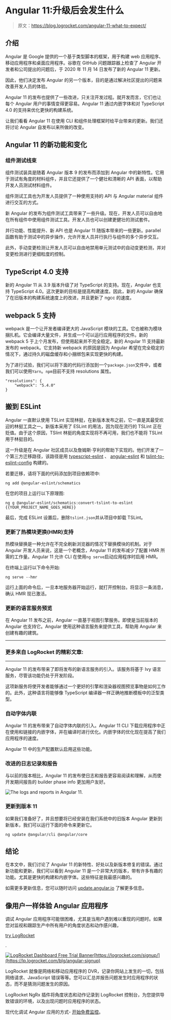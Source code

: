 # Angular 11:升级后会发生什么

> 原文：<https://blog.logrocket.com/angular-11-what-to-expect/>

## 介绍

Angular 是 Google 提供的一个基于类型脚本的框架，用于构建 web 应用程序、移动应用程序和桌面应用程序。谷歌在 GitHub 问题跟踪器上检查了 Angular 开发者和公司提出的问题后，于 2020 年 11 月 14 日发布了新的 Angular 11 更新。

因此，他们决定发布 Angular 的另一个版本，目的是通过解决社区提出的问题来改善开发人员的体验。

Angular 11 的发布也提供了一些改进，只关注开发过程。就开发而言，它们也让每个 Angular 用户的事情变得更容易。Angular 11 通过内嵌字体和对 TypeScript 4.0 的支持来优化更快的构建系统。

让我们看看 Angular 11 在使用 CLI 和组件处理框架时给平台带来的更新。我们还将讨论 Angular 自发布以来所做的改变。

## Angular 11 的新功能和变化

### 组件测试线束

组件测试装具是随着 Angular 版本 9 的发布而添加到 Angular 中的新特性。它用于测试有角度的材料组件，并且它还提供了一个健壮和清晰的 API 表面，以帮助开发人员测试材料组件。

组件测试工具也为开发人员提供了一种使用支持的 API 与 Angular material 组件进行交互的方式。

新 Angular 的发布为组件测试工具带来了一些升级。现在，开发人员可以自由地在所有组件中使用组件测试工具。开发人员也可以创建更健壮的测试套件。

并行功能、性能提升、新 API 也是 Angular 11 随版本带来的一些更新。parallel 函数有助于测试中的异步操作，允许开发人员并行执行与组件的多个异步交互。

此外，手动变更检测让开发人员可以自由地禁用单元测试中的自动变更检测，并对变更检测进行更细粒度的控制。

## TypeScript 4.0 支持

新的 Angular 11 从 3.9 版本升级了对 TypeScript 的支持。现在，Angular 也支持 TypeScript 4.0。这次更新的目标是提高构建速度。因此，新的 Angular 确保了在旧版本的构建系统速度上的改进，并且更新了 ngcc 的速度。

## webpack 5 支持

webpack 是一个让开发者编译更大的 JavaScript 模块的工具。它也被称为模块捆扎机。它会编译大量文件，并生成一个可以运行应用程序的文件。新的 webpack 5 于上个月发布，但使用起来并不完全稳定。新的 Angular 11 支持最新发布的 webpack。它支持新 webpack 的原因是因为 Angular 希望在完全稳定的情况下，通过持久的磁盘缓存和小捆绑包来实现更快的构建。

为了进行试验，我们可以将下面的代码行添加到一个`package.json`文件中，或者我们可以使用`Yarn`。`npm`目前不支持 resolutions 属性。

```
"resolutions": {
    "webpack": "5.4.0"
}
```

## 搬到 ESLint

Angular 一直默认使用 TSLint 实现林挺，在新版本发布之前，它一直是其最受欢迎的林挺工具之一。新版本采用了 ESLint 的用法，因为现在流行的 TSLint 正在贬值。由于这个原因，TSlint 林挺的角度实现将不再可用，我们也不能将 TSLint 用于林挺目的。

这一升级是在 Angular 社区成员以及詹姆斯·亨利的帮助下实现的。他们开发了一个第三方迁移路径，该路径是用 [typescript-eslint](https://github.com/typescript-eslint/typescript-eslint) 、 [angular-eslint](https://github.com/angular-eslint/angular-eslint) 和 [tslint-to-eslint-config](https://github.com/typescript-eslint/tslint-to-eslint-config) 构建的。

若要迁移，请将下面的代码添加到项目依赖项中:

```
ng add @angular-eslint/schematics
```

在您的项目上运行以下原理图:

```
ng g @angular-eslint/schematics:convert-tslint-to-eslint {{YOUR_PROJECT_NAME_GOES_HERE}}
```

最后，完成 ESLint 设置后，删除`tslint.json`并从项目中卸载 TSLint。

### 更新了热模块更换(HMR)支持

热模块替换是一种允许在不完全刷新浏览器的情况下替换模块的机制。对于 Angular 开发人员来说，这是一个老概念，Angular 11 的发布减少了配置 HMR 所需的工作量。Angular 11 允许 CLI 在使用`ng serve`启动应用程序时启用 HMR。

在终端上运行以下命令开始:

```
ng serve --hmr
```

运行上面的命令后，一旦本地服务器开始运行，就打开控制台。将显示一条消息，确认 HMR 现已激活。

### 更新的语言服务预览

在 Angular 11 发布之前，Angular 一直基于视图引擎服务。即使是当前版本的 Angular 也支持它。Angular 使用这种语言服务来提供工具，帮助用 Angular 来创建有趣的建筑。

* * *

### 更多来自 LogRocket 的精彩文章:

* * *

Angular 11 的发布带来了即将发布的新语言服务的引入。该服务将基于 Ivy 语言服务，尽管该功能仍处于开发阶段。

这项新服务将使开发者能够通过一个更好的引擎和渲染器视图预览事物是如何工作的。此外，这种语言将能够像 TypeScript 编译器一样正确地推断模板中的泛型类型。

### 自动字体内联

Angular 11 的发布带来了自动字体内联的引入。Angular 11 CLI 下载应用程序中正在使用和链接的内嵌字体，并在编译时进行优化。内嵌字体的优化现在提高了我们应用程序的速度。

Angular 11 中的生产配置默认启用这些功能。

### 改进的日志记录和报告

与以前的版本相比，Angular 11 的发布使日志和报告更容易阅读和理解，从而使开发期间报告的 builder phase info 更加用户友好。

![The logs and reports in Angular 11.](img/e07a950317801ed21b0bee61bfef45ed.png)

### 更新到版本 11

如果我们准备好了，并且想要将已经安装在我们系统中的旧版本 Angular 更新到新版本，我们可以运行下面的命令来更新它。

```
ng update @angular/cli @angular/core
```

## 结论

在本文中，我们讨论了 Angular 11 的新特性、好处以及新版本修复的错误。通过新功能和更新，我们可以看到 Angular 11 是一个非常大的版本，带有许多有趣的功能。尤其是更快的构建和内嵌字体。这些特征是我最感兴趣的。

如需更多更新信息，您可以随时访问 [update.angular.io](https://update.angular.io/) 了解更多信息。

## 像用户一样体验 Angular 应用程序

调试 Angular 应用程序可能很困难，尤其是当用户遇到难以重现的问题时。如果您对监视和跟踪生产中所有用户的角度状态和动作感兴趣，

[try LogRocket](https://lp.logrocket.com/blg/angular-signup)

.

[![LogRocket Dashboard Free Trial Banner](img/2794ac39244976f37c4941d9a910be23.png)](https://lp.logrocket.com/blg/angular-signup)[https://logrocket.com/signup/](https://lp.logrocket.com/blg/angular-signup)

LogRocket 就像是网络和移动应用程序的 DVR，记录你网站上发生的一切，包括网络请求、JavaScript 错误等等。您可以汇总并报告问题发生时应用程序的状态，而不是猜测问题发生的原因。

LogRocket NgRx 插件将角度状态和动作记录到 LogRocket 控制台，为您提供导致错误的环境，以及出现问题时应用程序的状态。

现代化调试 Angular 应用的方式- [开始免费监控](https://lp.logrocket.com/blg/angular-signup)。